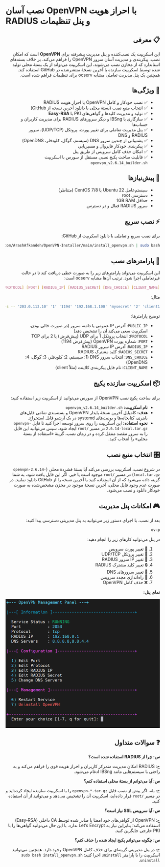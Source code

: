 
# نصب آسان OpenVPN با احراز هویت RADIUS و پنل تنظیمات

<div dir="rtl">

## 📋 معرفی

این اسکریپت یک نصب‌کننده و پنل مدیریت پیشرفته برای **OpenVPN** است که امکان نصب، پیکربندی و مدیریت آسان سرور OpenVPN را فراهم می‌کند.  بر خلاف بسته‌های استاندارد که از مخازن نصب می‌شوند، این اسکریپت می‌تواند از یک بستهٔ محلی تولید شده توسط اسکریپت سازنده یا آخرین نسخهٔ منتشرشده در GitHub استفاده کند.  همچنین یک پنل مدیریت تعاملی مشابه ocserv برای تنظیمات فراهم شده است.

## 🎯 ویژگی‌ها

- ✅ نصب خودکار و کامل OpenVPN با احراز هویت RADIUS
- ✅ انتخاب منبع نصب (بستهٔ محلی یا دانلود آخرین نسخه از GitHub)
- ✅ تولید و مدیریت کلیدها و گواهی‌های PKI با **Easy‑RSA**
- ✅ سازگاری با IBSng و دیگر سرورهای RADIUS برای مدیریت کاربران و حساب‌ها
- ✅ پنل مدیریت تعاملی برای تغییر پورت، پروتکل (UDP/TCP)، سرور RADIUS و DNS
- ✅ پشتیبانی از چندین سرور DNS (سیستم، گوگل، کلودفلر، OpenDNS)
- ✅ پیکربندی خودکار فایروال و مسیریابی
- ✅ امکان حذف کامل سرویس از طریق پنل
- ✅ قابلیت ساخت پکیج نصبی مستقل از سورس با اسکریپت `openvpn_v2.6.14_builder.sh`

## 🔧 پیش‌نیازها

- سیستم‌عامل Ubuntu 22 یا CentOS 7/8 (متناظر)
- دسترسی root
- حداقل 1GB RAM
- سرور RADIUS فعال و در دسترس

## ⚡ نصب سریع

برای نصب سریع و تعاملی با دانلود اسکریپت از GitHub:

```bash
curl -sSL https://raw.githubusercontent.com/ArashAfkandeh/OpenVPN-Installer/main/install_openvpn.sh | sudo bash
```

## 📝 پارامترهای نصب

این اسکریپت می‌تواند پارامترهای زیر را به صورت خطی دریافت کند تا در حالت غیرتعاملی اجرا شود.  ترتیب آن‌ها مشابه ocserv است:

```bash
curl -sSL https://raw.githubusercontent.com/ArashAfkandeh/OpenVPN-Installer/main/install_openvpn.sh | sudo bash -s -- [PUBLIC_IP] [PROTOCOL] [PORT] [RADIUS_IP] [RADIUS_SECRET] [DNS_CHOICE] [CLIENT_NAME]
```

مثال:

```bash
curl -sSL https://raw.githubusercontent.com/ArashAfkandeh/OpenVPN-Installer/main/install_openvpn.sh | sudo bash -s -- '203.0.113.10' '1' '1194' '192.168.1.100' 'mysecret' '2' 'client1'
```

توضیح پارامترها:

- `PUBLIC_IP`: آدرس IP عمومی یا دامنه سرور (در صورت خالی بودن، اسکریپت سعی می‌کند آن را تشخیص دهد)
- `PROTOCOL`: انتخاب پروتکل 1 برای UDP (پیش‌فرض) یا 2 برای TCP
- `PORT`: شماره پورت OpenVPN (پیش‌فرض 1194)
- `RADIUS_IP`: آدرس IP سرور RADIUS
- `RADIUS_SECRET`: کلید مشترک RADIUS
- `DNS_CHOICE`: انتخاب سرور DNS (1: سیستم، 2: کلودفلر، 3: گوگل، 4: OpenDNS)
- `CLIENT_NAME`: نام فایل پیکربندی کلاینت (مثلاً client)

## 📦 اسکریپت سازنده پکیج

برای ساخت پکیج نصب OpenVPN از سورس می‌توانید از اسکریپت زیر استفاده کنید:

- **نام اسکریپت:** `openvpn_v2.6.14_builder.sh`
- **هدف:** کامپایل آخرین نسخهٔ پایدار OpenVPN و بسته‌بندی تمامی فایل‌های باینری، کتابخانه‌ها و یونیت‌های systemd در یک آرشیو قابل استخراج.
- **نحوه استفاده:** این اسکریپت را روی سرور توسعه اجرا کنید تا فایل `openvpn-2.6.14-local.tar.gz` در مسیر `/root` ایجاد شود. سپس می‌توانید این فایل را به سرور مقصد منتقل کرده و در زمان نصب، گزینهٔ «استفاده از بستهٔ محلی» را انتخاب کنید.

## 🎛️ انتخاب منبع نصب

در شروع نصب، اسکریپت بررسی می‌کند آیا بستهٔ فشردهٔ محلی (`openvpn-2.6.14-local.tar.gz`) در مسیر `/root` موجود است یا خیر.  اگر این فایل یافت شود، به شما گزینه داده می‌شود که از آن استفاده کنید یا آخرین نسخه را از GitHub دانلود نمایید.  در صورت عدم وجود فایل محلی، آخرین نسخهٔ موجود در مخزن مشخص‌شده به صورت خودکار دانلود و نصب می‌شود.

## 🎮 امکانات پنل مدیریت

بعد از نصب، با اجرای دستور زیر می‌توانید به پنل مدیریتی دسترسی پیدا کنید:

```bash
ov-p
```

در پنل می‌توانید کارهای زیر را انجام دهید:

1. 🔄 تغییر پورت سرویس
2. 🔄 تغییر پروتکل UDP/TCP
3. 🔑 تغییر IP سرور RADIUS
4. 🔒 تغییر کلید مشترک RADIUS
5. 📡 تغییر سرورهای DNS
6. 🔁 راه‌اندازی مجدد سرویس
7. ❌ حذف کامل OpenVPN

**نمای پنل:**

![نمای پنل مدیریت](panel_preview.png)

## ❓ سوالات متداول

**س: چرا از RADIUS استفاده شده است؟**
  
ج: RADIUS امکان مدیریت متمرکز کاربران و احراز هویت قوی را فراهم می‌کند و به راحتی با سیستم‌هایی مانند IBSng ادغام می‌شود.

**س: آیا می‌توانم از بستهٔ محلی استفاده کنم؟**
  
ج: بله، اگر پیش از نصب فایل `openvpn-*.tar.gz` را با اسکریپت سازنده ایجاد کرده‌اید و در مسیر `/root` قرار داده‌اید، اسکریپت آن را تشخیص می‌دهد و می‌توانید از آن استفاده کنید.

**س: آیا سرویس SSL نیاز است؟**
  
ج: OpenVPN از گواهی‌های خود امضا یا صادر شده توسط CA داخلی (Easy‑RSA) استفاده می‌کند؛ بنابراین نیاز به Let’s Encrypt ندارد.  با این حال می‌توانید گواهی‌ها را با PKI خارجی جایگزین کنید.

**س: چگونه می‌توانم پکیج ایجاد شده را حذف کنم؟**
  
ج: در پنل مدیریتی گزینه‌ای برای حذف کامل OpenVPN وجود دارد.  همچنین می‌توانید اسکریپت را با پارامتر `uninstall` اجرا کنید: `sudo bash install_openvpn.sh uninstall`.

</div>
